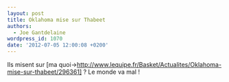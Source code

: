 ```yaml
---
layout: post
title: Oklahoma mise sur Thabeet
authors:
  - Joe Gantdelaine
wordpress_id: 1070
date: '2012-07-05 12:00:08 +0200'
---
```

Ils misent sur [ma quoi->http://www.lequipe.fr/Basket/Actualites/Oklahoma-mise-sur-thabeet/296361] ? Le monde va mal !
